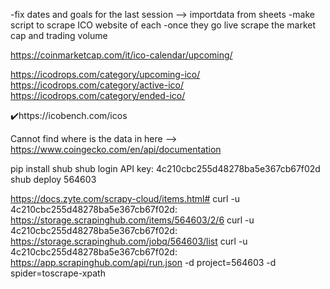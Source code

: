 
-fix dates and goals for the last session --> importdata from sheets
-make script to scrape ICO website of each
-once they go live scrape the market cap and trading volume

https://coinmarketcap.com/it/ico-calendar/upcoming/



https://icodrops.com/category/upcoming-ico/
https://icodrops.com/category/active-ico/
https://icodrops.com/category/ended-ico/


✔️https://icobench.com/icos


Cannot find where is the data in here -->
https://www.coingecko.com/en/api/documentation


pip install shub
shub login
API key: 4c210cbc255d48278ba5e367cb67f02d
shub deploy 564603


https://docs.zyte.com/scrapy-cloud/items.html#
curl -u 4c210cbc255d48278ba5e367cb67f02d: https://storage.scrapinghub.com/items/564603/2/6
curl -u 4c210cbc255d48278ba5e367cb67f02d: https://storage.scrapinghub.com/jobq/564603/list
curl -u 4c210cbc255d48278ba5e367cb67f02d: https://app.scrapinghub.com/api/run.json -d project=564603 -d spider=toscrape-xpath